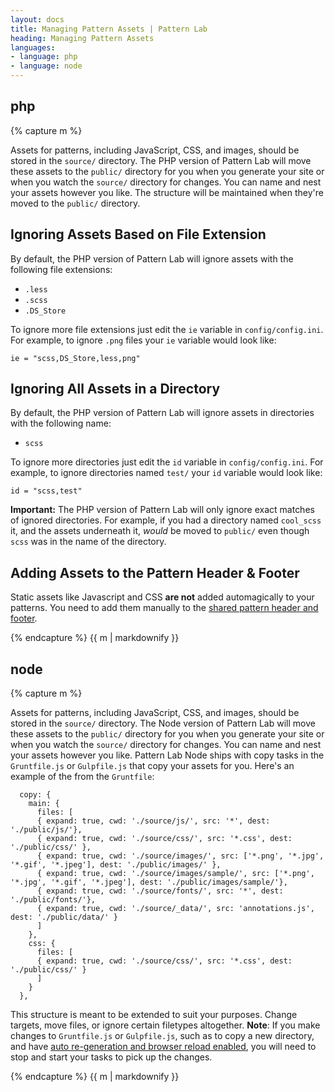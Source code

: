 ```yaml
---
layout: docs
title: Managing Pattern Assets | Pattern Lab
heading: Managing Pattern Assets
languages:
- language: php
- language: node
---
```


<!--- start php -->

<div class="tab-panel" id="php">
<h2 class="language-title">php</h2>

{% capture m %}

Assets for patterns, including JavaScript, CSS, and images, should be stored in the `source/` directory. The PHP version of Pattern Lab will move these assets to the `public/` directory for you when you generate your site or when you watch the `source/` directory for changes. You can name and nest your assets however you like. The structure will be maintained when they're moved to the `public/` directory.

## Ignoring Assets Based on File Extension

By default, the PHP version of Pattern Lab will ignore assets with the following file extensions:

* `.less`
* `.scss`
* `.DS_Store`

To ignore more file extensions just edit the `ie` variable in `config/config.ini`. For example, to ignore `.png` files your `ie` variable would look like:

    ie = "scss,DS_Store,less,png"

## Ignoring All Assets in a Directory

By default, the PHP version of Pattern Lab will ignore assets in directories with the following name:

* `scss`

To ignore more directories just edit the `id` variable in `config/config.ini`. For example, to ignore directories named `test/` your `id` variable would look like:

    id = "scss,test"

**Important:** The PHP version of Pattern Lab will only ignore exact matches of ignored directories. For example, if you had a directory named `cool_scss` it, and the assets underneath it, _would_ be moved to `public/` even though `scss` was in the name of the directory.

## Adding Assets to the Pattern Header &amp; Footer

Static assets like Javascript and CSS **are not** added automagically to your patterns. You need to add them manually to the [shared pattern header and footer](/docs/pattern-header-footer.html).

{% endcapture %}
{{ m | markdownify }}

</div>

<!--- end php -->

<!--- start node -->

<div class="tab-panel" id="node">
<h2 class="language-title">node</h2>

{% capture m %}

Assets for patterns, including JavaScript, CSS, and images, should be stored in the `source/` directory. The Node version of Pattern Lab will move these assets to the `public/` directory for you when you generate your site or when you watch the `source/` directory for changes. You can name and nest your assets however you like. Pattern Lab Node ships with copy tasks in the `Gruntfile.js` or `Gulpfile.js` that copy your assets for you. Here's an example of the from the `Gruntfile`:


      copy: {
        main: {
          files: [
          { expand: true, cwd: './source/js/', src: '*', dest: './public/js/'},
          { expand: true, cwd: './source/css/', src: '*.css', dest: './public/css/' },
          { expand: true, cwd: './source/images/', src: ['*.png', '*.jpg', '*.gif', '*.jpeg'], dest: './public/images/' },
          { expand: true, cwd: './source/images/sample/', src: ['*.png', '*.jpg', '*.gif', '*.jpeg'], dest: './public/images/sample/'},
          { expand: true, cwd: './source/fonts/', src: '*', dest: './public/fonts/'},
          { expand: true, cwd: './source/_data/', src: 'annotations.js', dest: './public/data/' }
          ]
        },
        css: {
          files: [
          { expand: true, cwd: './source/css/', src: '*.css', dest: './public/css/' }
          ]
        }
      },

This structure is meant to be extended to suit your purposes. Change targets, move files, or ignore certain filetypes altogether. **Note**: If you make changes to `Gruntfile.js` or `Gulpfile.js`, such as to copy a new directory, and have [auto re-generation and browser reload enabled](/docs/node/advanced-auto-reloading-the-browser.html), you will need to stop and start your tasks to pick up the changes.

{% endcapture %}
{{ m | markdownify }}

</div>

<!--- end node -->
